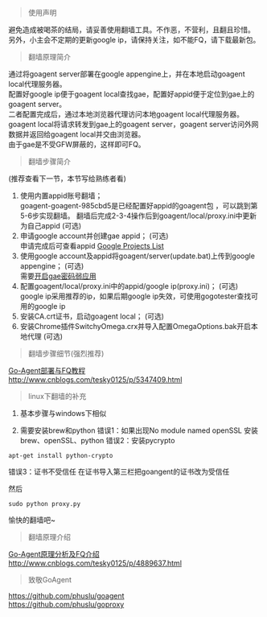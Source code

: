 > 使用声明

避免造成被喝茶的结局，请妥善使用翻墙工具。不作恶，不营利，且翻且珍惜。  
另外，小主会不定期的更新google ip，请保持关注，如不能FQ，请下载最新包。

> 翻墙原理简介

通过将goagent server部署在google appengine上，并在本地启动goagent local代理服务器。  
配置好google ip便于goagent local查找gae，配置好appid便于定位到gae上的goagent server。  
二者配置完成后，通过本地浏览器代理访问本地goagent local代理服务器。goagent local将请求转发到gae上的goagent server，goagent server访问外网数据并返回给goagent local并交由浏览器。  
由于gae是不受GFW屏蔽的，这样即可FQ。

> 翻墙步骤简介

(推荐查看下一节，本节写给熟练者看)  
1. 使用内置appid账号翻墙；  
goagent-goagent-985cbd5是已经配置好appid的goagent包  ，可以跳到第5-6步实现翻墙。
翻墙后完成2-3-4操作后到goagent/local/proxy.ini中更新为自己appid (可选)  
2. 申请google account并创建gae appid； (可选)  
申请完成后可查看appid [Google Projects List](https://console.developers.google.com/project?pli=1 "谷歌appid项目列表")  
3. 使用google account及appid将goagent/server(update.bat)上传到google appengine； (可选)  
需要[开启gae密码弱应用](https://console.developers.google.com/project?pli=1 "开启gae密码弱应用")  
4. 配置goagent/local/proxy.ini中的appid/google ip(proxy.ini)； (可选)  
google ip采用推荐的ip，如果后期google ip失效，可使用gogotester查找可用的google ip  
5. 安装CA.crt证书，启动goagent local； (可选)  
6. 安装Chrome插件SwitchyOmega.crx并导入配置OmegaOptions.bak开启本地代理 (可选)  


> 翻墙步骤细节(强烈推荐)  

[Go-Agent部署与FQ教程](http://www.cnblogs.com/tesky0125/p/5347409.html "Go-Agent部署与FQ教程")  
http://www.cnblogs.com/tesky0125/p/5347409.html  

> linux下翻墙的补充

1. 基本步骤与windows下相似

2. 需要安装brew和python
错误1：如果出现No module named openSSL
安装brew、openSSL、python
错误2：安装pycrypto
```
apt-get install python-crypto
```
错误3：证书不受信任
在证书导入第三栏把goangent的证书改为受信任

然后
```
sudo python proxy.py
```
愉快的翻墙吧~

> 翻墙原理介绍 

[Go-Agent原理分析及FQ介绍](http://www.cnblogs.com/tesky0125/p/4889637.html "Go-Agent原理分析及FQ介绍")  
http://www.cnblogs.com/tesky0125/p/4889637.html  

> 致敬GoAgent  

https://github.com/phuslu/goagent  
https://github.com/phuslu/goproxy  

